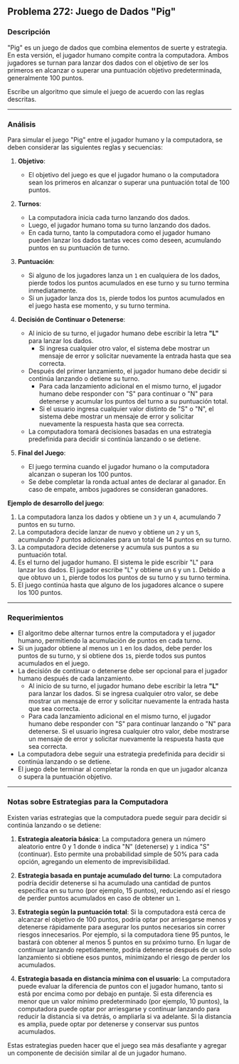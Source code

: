 ## **Problema 272: Juego de Dados "Pig"**

### **Descripción**  
"Pig" es un juego de dados que combina elementos de suerte y estrategia. En esta versión, el jugador humano compite contra la computadora. Ambos jugadores se turnan para lanzar dos dados con el objetivo de ser los primeros en alcanzar o superar una puntuación objetivo predeterminada, generalmente 100 puntos.

Escribe un algoritmo que simule el juego de acuerdo con las reglas descritas.

---

### **Análisis**  
Para simular el juego "Pig" entre el jugador humano y la computadora, se deben considerar las siguientes reglas y secuencias:

1. **Objetivo**:
   - El objetivo del juego es que el jugador humano o la computadora sean los primeros en alcanzar o superar una puntuación total de 100 puntos.

2. **Turnos**:
   - La computadora inicia cada turno lanzando dos dados.
   - Luego, el jugador humano toma su turno lanzando dos dados.
   - En cada turno, tanto la computadora como el jugador humano pueden lanzar los dados tantas veces como deseen, acumulando puntos en su puntuación de turno.

3. **Puntuación**:
   - Si alguno de los jugadores lanza un `1` en cualquiera de los dados, pierde todos los puntos acumulados en ese turno y su turno termina inmediatamente.
   - Si un jugador lanza dos `1`s, pierde todos los puntos acumulados en el juego hasta ese momento, y su turno termina.

4. **Decisión de Continuar o Detenerse**:
   - Al inicio de su turno, el jugador humano debe escribir la letra **"L"** para lanzar los dados.
      - Si ingresa cualquier otro valor, el sistema debe mostrar un mensaje de error y solicitar nuevamente la entrada hasta que sea correcta.
   - Después del primer lanzamiento, el jugador humano debe decidir si continúa lanzando o detiene su turno.
      - Para cada lanzamiento adicional en el mismo turno, el jugador humano debe responder con "S" para continuar o "N" para detenerse y acumular los puntos del turno a su puntuación total.
      - Si el usuario ingresa cualquier valor distinto de "S" o "N", el sistema debe mostrar un mensaje de error y solicitar nuevamente la respuesta hasta que sea correcta.
   - La computadora tomará decisiones basadas en una estrategia predefinida para decidir si continúa lanzando o se detiene.

5. **Final del Juego**:
   - El juego termina cuando el jugador humano o la computadora alcanzan o superan los 100 puntos.
   - Se debe completar la ronda actual antes de declarar al ganador. En caso de empate, ambos jugadores se consideran ganadores.

**Ejemplo de desarrollo del juego**:  
1. La computadora lanza los dados y obtiene un `3` y un `4`, acumulando 7 puntos en su turno.
2. La computadora decide lanzar de nuevo y obtiene un `2` y un `5`, acumulando 7 puntos adicionales para un total de 14 puntos en su turno.
3. La computadora decide detenerse y acumula sus puntos a su puntuación total.
4. Es el turno del jugador humano. El sistema le pide escribir "L" para lanzar los dados. El jugador escribe "L" y obtiene un `6` y un `1`. Debido a que obtuvo un `1`, pierde todos los puntos de su turno y su turno termina.
5. El juego continúa hasta que alguno de los jugadores alcance o supere los 100 puntos.

---

### **Requerimientos**  
- El algoritmo debe alternar turnos entre la computadora y el jugador humano, permitiendo la acumulación de puntos en cada turno.
- Si un jugador obtiene al menos un `1` en los dados, debe perder los puntos de su turno, y si obtiene dos `1`s, pierde todos sus puntos acumulados en el juego.
- La decisión de continuar o detenerse debe ser opcional para el jugador humano después de cada lanzamiento.
   - Al inicio de su turno, el jugador humano debe escribir la letra **"L"** para lanzar los dados. Si se ingresa cualquier otro valor, se debe mostrar un mensaje de error y solicitar nuevamente la entrada hasta que sea correcta.
   - Para cada lanzamiento adicional en el mismo turno, el jugador humano debe responder con "S" para continuar lanzando o "N" para detenerse. Si el usuario ingresa cualquier otro valor, debe mostrarse un mensaje de error y solicitar nuevamente la respuesta hasta que sea correcta.
- La computadora debe seguir una estrategia predefinida para decidir si continúa lanzando o se detiene.
- El juego debe terminar al completar la ronda en que un jugador alcanza o supera la puntuación objetivo.

---

### **Notas sobre Estrategias para la Computadora**

Existen varias estrategias que la computadora puede seguir para decidir si continúa lanzando o se detiene:

1. **Estrategia aleatoria básica**: La computadora genera un número aleatorio entre 0 y 1 donde `0` indica "N" (detenerse) y `1` indica "S" (continuar). Esto permite una probabilidad simple de 50% para cada opción, agregando un elemento de imprevisibilidad.

2. **Estrategia basada en puntaje acumulado del turno**: La computadora podría decidir detenerse si ha acumulado una cantidad de puntos específica en su turno (por ejemplo, 15 puntos), reduciendo así el riesgo de perder puntos acumulados en caso de obtener un `1`.

3. **Estrategia según la puntuación total**: Si la computadora está cerca de alcanzar el objetivo de 100 puntos, podría optar por arriesgarse menos y detenerse rápidamente para asegurar los puntos necesarios sin correr riesgos innecesarios. Por ejemplo, si la computadora tiene 95 puntos, le bastará con obtener al menos 5 puntos en su próximo turno. En lugar de continuar lanzando repetidamente, podría detenerse después de un solo lanzamiento si obtiene esos puntos, minimizando el riesgo de perder los acumulados.

4. **Estrategia basada en distancia mínima con el usuario**: La computadora puede evaluar la diferencia de puntos con el jugador humano, tanto si está por encima como por debajo en puntaje. Si esta diferencia es menor que un valor mínimo predeterminado (por ejemplo, 10 puntos), la computadora puede optar por arriesgarse y continuar lanzando para reducir la distancia si va detrás, o ampliarla si va adelante. Si la distancia es amplia, puede optar por detenerse y conservar sus puntos acumulados.

Estas estrategias pueden hacer que el juego sea más desafiante y agregar un componente de decisión similar al de un jugador humano.
